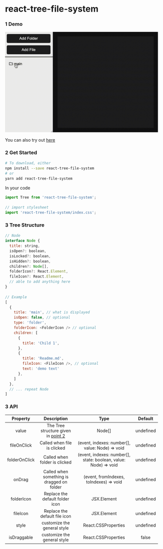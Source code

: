 # react-tree-file-system

### 1 Demo

![](Demo.gif)

You can also try out [here](https://tharain.github.io/react-tree-file-system/)

### 2 Get Started

```bash
# To download, either
npm install --save react-tree-file-system
# or
yarn add react-tree-file-system
```

In your code
```javascript
import Tree from 'react-tree-file-system';

// import stylesheet
import 'react-tree-file-system/index.css';
```


### <a name="tree">3 Tree Structure</a>

```javascript
// Node
interface Node {
  title: string,
  isOpen?: boolean,
  isLocked?: boolean,
  isHidden?: boolean,
  children?: Node[],
  folderIcon?: React.Element,
  fileIcon?: React.Element,
  // able to add anything here
}

// Example
[
  {
    title: 'main', // what is displayed
    isOpen: false, // optional
    type: 'folder',
    folderIcon: <FolderIcon /> // optional
    children: [
      {
        title: 'Child 1',
      },
      {
        title: 'Readme.md',
        fileIcon: <FileIcon />, // optional
        text: 'demo text'
      },
    ]
  },
  // ... repeat Node
]
```

### 3 API

| Property | Description | Type | Default |
| :------: | :------: | :------: | :------: |
| value | The Tree structure given in [point 2](#tree) | Node[] | undefined |
| fileOnClick | Called when file is clicked | (event, indexes: number[], value: Node) => void | undefined |
| folderOnClick | Called when folder is clicked | (event, indexes: number[], state: boolean, value: Node) => void | undefined |
| onDrag | Called when something is dragged on folder | (event, fromIndexes, toIndexes) => void | undefined |
| folderIcon | Replace the default folder icon | JSX.Element | undefined |
| fileIcon | Replace the default file icon | JSX.Element | undefined |
| style | customize the general style | React.CSSProperties | undefined |
| isDraggable | customize the general style | React.CSSProperties | false |
